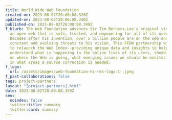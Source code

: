 ```yaml
---
title: World Wide Web Foundation
created-on: 2023-08-02T20:00:08.326Z
updated-on: 2023-08-02T20:00:08.340Z
published-on: 2023-08-02T20:00:08.349Z
f_blurb: The Web Foundation advances Sir Tim Berners-Lee's original vision for
  an open web that is safe, trusted, and empowering for all of its users.
  Decades after his invention, over 5 billion people are on the web and it faces
  constant and evolving threats to his vision. This FFDW partnership will help
  to relaunch the Web Index--providing unique data and insights to help better
  understand what is happening in the online lives of its users, shedding light
  on where the Web is going, what emerging issues we should be monitoring, and
  in what areas a course correction is needed.
f_logo:
  url: /assets/images/web-foundation-hi-res-logo-1-.jpeg
f_past-collaborations: false
tags: project-partners
layout: "[project-partners].html"
date: 2023-08-02T20:00:08.359Z
seo:
  noindex: false
  twitter:title: summary
  twitter:card: summary
---
```

